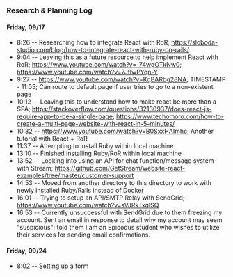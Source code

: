 ### Research & Planning Log
#### Friday, 09/17
* 8:26 -- Researching how to integrate React with RoR; https://sloboda-studio.com/blog/how-to-integrate-react-with-ruby-on-rails/
* 9:04 -- Leaving this as a future resource to help implement React with RoR; https://www.youtube.com/watch?v=-74wgOTkNw0; https://www.youtube.com/watch?v=7JflwPYqn-Y
* 9:27 -- https://www.youtube.com/watch?v=KqBARbg28NA; TIMESTAMP - 11:05; Can route to default page if user tries to go to a non-existent page
* 10:12 -- Leaving this to understand how to make react be more than a SPA; https://stackoverflow.com/questions/32130937/does-react-js-require-app-to-be-a-single-page; https://www.techomoro.com/how-to-create-a-multi-page-website-with-react-in-5-minutes/
* 10:32 -- https://www.youtube.com/watch?v=B0SxxHAImhc; Another tutorial with React + RoR
* 11:37 -- Attempting to install Ruby within local machine
* 13:10 -- Finished installing Ruby/RoR within local machine
* 13:52 -- Looking into using an API for chat function/message system with Stream; https://github.com/GetStream/website-react-examples/tree/master/customer-support
* 14:53 -- Moved from another directory to this directory to work with newly installed Ruby/Rails instead of Docker
* 16:01 -- Trying to setup an API/SMTP Relay with SendGrid; https://www.youtube.com/watch?v=sVJRkTxqlSQ
* 16:53 -- Currently unsuccessful with SendGrid due to them freezing my account. Sent an email in response to detail why my account may seem "suspicious"; told them I am an Epicodus student who wishes to utilize their services for sending email confirmations.


#### Friday, 09/24
* 8:02 -- Setting up a form
